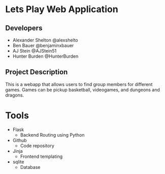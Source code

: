 # Lets Play Web Application

## Developers
* Alexander Shelton @alexshelto
* Ben Bauer @benjaminxbauer
* AJ Stein @AJStein51
* Hunter Burden @HunterBurden

## Project Description
This is a webapp that allows users to find group members for different games.
Games can be pickup basketball, videogames, and dungeons and dragons.

# Tools
* Flask
	* Backend Routing using Python
* Github
	* Code repository
* Jinja
	* Frontend templating
* sqlite
	* Database
